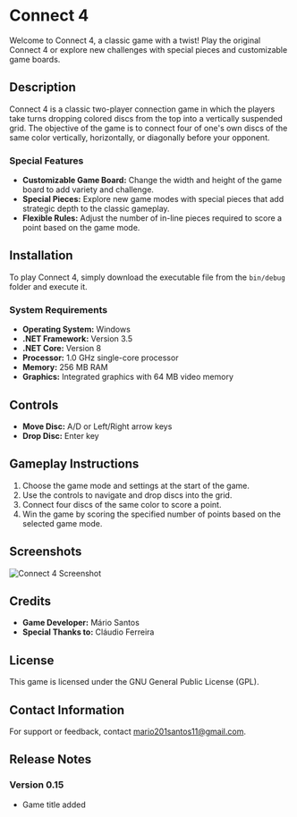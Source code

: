# Connect 4

Welcome to Connect 4, a classic game with a twist! Play the original Connect 4 or explore new challenges with special pieces and customizable game boards.

## Description

Connect 4 is a classic two-player connection game in which the players take turns dropping colored discs from the top into a vertically suspended grid. The objective of the game is to connect four of one's own discs of the same color vertically, horizontally, or diagonally before your opponent.

### Special Features

- **Customizable Game Board:** Change the width and height of the game board to add variety and challenge.
- **Special Pieces:** Explore new game modes with special pieces that add strategic depth to the classic gameplay.
- **Flexible Rules:** Adjust the number of in-line pieces required to score a point based on the game mode.

## Installation

To play Connect 4, simply download the executable file from the `bin/debug` folder and execute it.

### System Requirements

- **Operating System:** Windows
- **.NET Framework:** Version 3.5
- **.NET Core:** Version 8
- **Processor:** 1.0 GHz single-core processor
- **Memory:** 256 MB RAM
- **Graphics:** Integrated graphics with 64 MB video memory

## Controls

- **Move Disc:** A/D or Left/Right arrow keys
- **Drop Disc:** Enter key

## Gameplay Instructions

1. Choose the game mode and settings at the start of the game.
2. Use the controls to navigate and drop discs into the grid.
3. Connect four discs of the same color to score a point.
4. Win the game by scoring the specified number of points based on the selected game mode.

## Screenshots

![Connect 4 Screenshot](https://cdn.discordapp.com/attachments/1161711369721229463/1185033344086454402/image.png?ex=658e234e&is=657bae4e&hm=97765c33c475e620da93209aafb37ed25c9dcac2de2c2a347b83854b453f2c71&)

## Credits

- **Game Developer:** Mário Santos
- **Special Thanks to:** Cláudio Ferreira

## License

This game is licensed under the GNU General Public License (GPL).

## Contact Information

For support or feedback, contact mario201santos11@gmail.com.

## Release Notes

### Version 0.15

- Game title added
